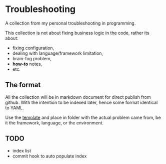 # Troubleshooting

A collection from my personal troubleshooting in programming.

This collection is not about fixing business logic in the code, rather its about:
- fixing configuration,
- dealing with language/framework limitation,
- brain-fog problem,
- **how-to** notes,
- etc.


## The format

All the collection will be in markdown document for direct publish from github.
With the intention to be indexed later, hence some format identical to YAML.

Use the [template](./template.md) and place in folder with the actual problem came from, be it the framework, language, or the environment.


## TODO

- index list
- commit hook to auto populate index

